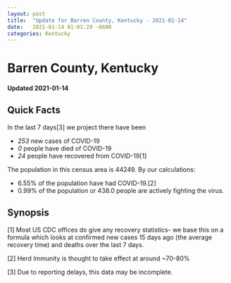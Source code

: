 ```yaml
---
layout: post
title:  "Update for Barren County, Kentucky - 2021-01-14"
date:   2021-01-14 01:01:29 -0600
categories: Kentucky
---
```


# Barren County, Kentucky
#### Updated 2021-01-14

## Quick Facts

In the last 7 days[3] we project there have been
- *253* new cases of COVID-19
- *0* people have died of COVID-19
- *24* people have recovered from COVID-19[1]

The population in this census area is 44249. By our calculations:
- 6.55% of the population have had COVID-19.[2]
- 0.99% of the population or 438.0 people are actively fighting the virus.

## Synopsis




[1] Most US CDC offices do give any recovery statistics- we base this on a formula which looks at confirmed new cases
15 days ago (the average recovery time) and deaths over the last 7 days.

[2] Herd Immunity is thought to take effect at around ~70-80%

[3] Due to reporting delays, this data may be incomplete.
 
    